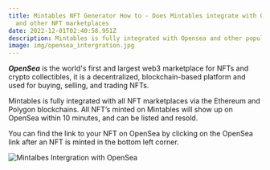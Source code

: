 ```yaml
---
title: Mintables NFT Generator How to - Does Mintables integrate with Opensea
  and other NFT marketplaces
date: 2022-12-01T02:40:58.951Z
description: Mintables is fully integrated with Opensea and other popular NFT marketplaces
image: img/opensea_intergration.jpg
---
```

***OpenSea*** is the world's first and largest web3 marketplace for NFTs and crypto collectibles, it is a decentralized, blockchain-based platform and used for buying, selling, and trading NFTs.

Mintables is fully integrated with all NFT marketplaces via the Ethereum and Polygon blockchains. All NFT’s minted on Mintables will show up on OpenSea within 10 minutes, and can be listed and resold.

You can find the link to your NFT on OpenSea by clicking on the OpenSea link after an NFT is minted in the bottom left corner.

![Mintalbes Intergration with OpenSea](https://i0.wp.com/info.mintables.club/wp-content/uploads/2022/04/image-10.png?resize=980%2C582&ssl=1 "Mintalbes Intergration with OpenSea")